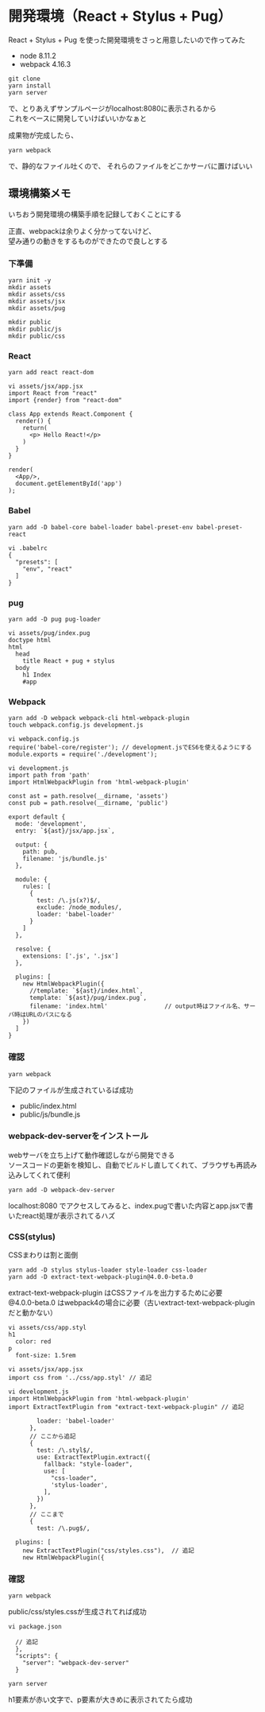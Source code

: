 開発環境（React + Stylus + Pug）
====
React + Stylus + Pug を使った開発環境をさっと用意したいので作ってみた

* node 8.11.2
* webpack 4.16.3

```
git clone
yarn install
yarn server
```

で、とりあえずサンプルページがlocalhost:8080に表示されるから  
これをベースに開発していけばいいかなぁと

成果物が完成したら、

```
yarn webpack
```

で、静的なファイル吐くので、
それらのファイルをどこかサーバに置けばいい


環境構築メモ
----
いちおう開発環境の構築手順を記録しておくことにする

正直、webpackは余りよく分かってないけど、  
望み通りの動きをするものができたので良しとする

### 下準備
```
yarn init -y
mkdir assets
mkdir assets/css
mkdir assets/jsx
mkdir assets/pug

mkdir public
mkdir public/js
mkdir public/css
```

### React
```
yarn add react react-dom
```

```
vi assets/jsx/app.jsx
import React from "react"
import {render} from "react-dom"

class App extends React.Component {
  render() {
    return(
      <p> Hello React!</p>
    )
  }
}

render(
  <App/>,
  document.getElementById('app')
);
```

### Babel
```
yarn add -D babel-core babel-loader babel-preset-env babel-preset-react
```

```
vi .babelrc
{
  "presets": [
    "env", "react"
  ]
}
```

### pug
```
yarn add -D pug pug-loader
```

```
vi assets/pug/index.pug
doctype html
html
  head
    title React + pug + stylus
  body
    h1 Index
    #app
```



### Webpack
```
yarn add -D webpack webpack-cli html-webpack-plugin
touch webpack.config.js development.js
```

```
vi webpack.config.js
require('babel-core/register'); // development.jsでES6を使えるようにする
module.exports = require('./development');
```

```
vi development.js
import path from 'path'
import HtmlWebpackPlugin from 'html-webpack-plugin'

const ast = path.resolve(__dirname, 'assets')
const pub = path.resolve(__dirname, 'public')

export default {
  mode: 'development',
  entry: `${ast}/jsx/app.jsx`,

  output: {
    path: pub,
    filename: 'js/bundle.js'
  },

  module: {
    rules: [
      {
        test: /\.js(x?)$/,
        exclude: /node_modules/,
        loader: 'babel-loader'
      }
    ]
  },

  resolve: {
    extensions: ['.js', '.jsx']
  },

  plugins: [
    new HtmlWebpackPlugin({
      //template: `${ast}/index.html`,
      template: `${ast}/pug/index.pug`,
      filename: 'index.html'                // output時はファイル名、サーバ時はURLのパスになる
    })
  ]
}
```

### 確認
```
yarn webpack
```

下記のファイルが生成されているば成功

* public/index.html
* public/js/bundle.js


### webpack-dev-serverをインストール
webサーバを立ち上げて動作確認しながら開発できる  
ソースコードの更新を検知し、自動でビルドし直してくれて、ブラウザも再読み込みしてくれて便利

```
yarn add -D webpack-dev-server
```

localhost:8080 でアクセスしてみると、index.pugで書いた内容とapp.jsxで書いたreact処理が表示されてるハズ



### CSS(stylus)
CSSまわりは割と面倒

```
yarn add -D stylus stylus-loader style-loader css-loader
yarn add -D extract-text-webpack-plugin@4.0.0-beta.0
```

extract-text-webpack-plugin はCSSファイルを出力するために必要  
@4.0.0-beta.0 はwebpack4の場合に必要（古いextract-text-webpack-pluginだと動かない）

```
vi assets/css/app.styl
h1
  color: red
p
  font-size: 1.5rem
```

```
vi assets/jsx/app.jsx
import css from '../css/app.styl' // 追記
```

```
vi development.js
import HtmlWebpackPlugin from 'html-webpack-plugin'
import ExtractTextPlugin from "extract-text-webpack-plugin" // 追記

        loader: 'babel-loader'
      },
      // ここから追記
      {
        test: /\.styl$/,
        use: ExtractTextPlugin.extract({
          fallback: "style-loader",
          use: [
            "css-loader",
            'stylus-loader',
          ],
        })
      },
      // ここまで
      {
        test: /\.pug$/,

  plugins: [
    new ExtractTextPlugin("css/styles.css"),  // 追記
    new HtmlWebpackPlugin({
```

### 確認
```
yarn webpack
```

public/css/styles.cssが生成されてれば成功

```
vi package.json

  // 追記
  },
  "scripts": {
    "server": "webpack-dev-server"
  }
```

```
yarn server
```

h1要素が赤い文字で、p要素が大きめに表示されてたら成功

